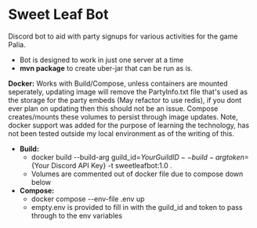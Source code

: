 # Sweet Leaf Bot
 
Discord bot to aid with party signups for various activities for the game Palia.
  - Bot is designed to work in just one server at a time
  - **mvn package** to create uber-jar that can be run as is.

**Docker:**
  Works with Build/Compose, unless containers are mounted seperately, updating image will remove the PartyInfo.txt file that's used as the storage for the party embeds (May refactor to use redis), if you dont ever plan on updating then this should not be an issue. Compose creates/mounts these volumes to persist through image updates. Note, docker support was added for the purpose of learning the technology, has not been tested outside my local environment as of the writing of this.
  - **Build:**
    - docker build --build-arg guild_id=${Your Guild ID} --build-arg token=${Your Discord API Key} -t sweetleafbot:1.0 .
    - Volumes are commented out of docker file due to compose down below
  - **Compose:**
    - docker compose --env-file .env up
    - empty.env is provided to fill in with the guild_id and token to pass through to the env variables
